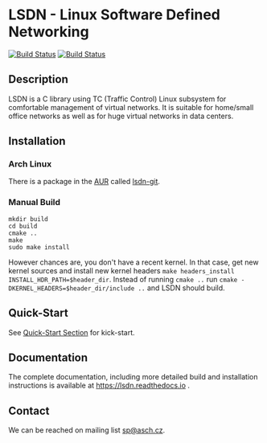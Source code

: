 # LSDN - Linux Software Defined Networking

[![Build Status](https://travis-ci.org/asch/lsdn.svg?branch=master)](https://travis-ci.org/asch/lsdn)
[![Build Status](https://readthedocs.org/projects/lsdn/badge/?version=latest)](https://lsdn.readthedocs.io)

## Description

LSDN is a C library using TC (Traffic Control) Linux subsystem for comfortable
management of virtual networks. It is suitable for home/small office networks as
well as for huge virtual networks in data centers.

## Installation 

### Arch Linux

There is a package in the [AUR](https://aur.archlinux.org/) called
[lsdn-git](https://aur.archlinux.org/packages/lsdn-git/).

### Manual Build
```
mkdir build
cd build
cmake ..
make
sudo make install
```
However chances are, you don't have a recent kernel. In that case, get new
kernel sources and install new kernel headers `make headers_install
INSTALL_HDR_PATH=$header_dir`. Instead of running `cmake ..` run `cmake
-DKERNEL_HEADERS=$header_dir/include ..` and LSDN should build.

## Quick-Start

See [Quick-Start Section](http://lsdn.readthedocs.io/en/latest/quickstart.html)
for kick-start.

## Documentation

The complete documentation, including more detailed build and installation
instructions is available at https://lsdn.readthedocs.io .

## Contact
We can be reached on mailing list <sp@asch.cz>.
